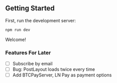 ## Getting Started

First, run the development server:

```bash
npm run dev
```

Welcome!

### Features For Later

-  [ ] Subscribe by email
-  [ ] Bug: PostLayout loads twice every time
-  [ ] Add BTCPayServer, LN Pay as payment options
